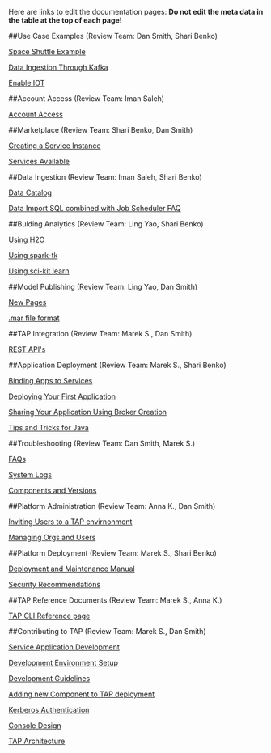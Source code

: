 Here are links to edit the documentation pages: **Do not edit the meta data in the table at the top of each page!** 

##Use Case Examples (Review Team: Dan Smith, Shari Benko)

[Space Shuttle Example](https://github.com/trustedanalytics/platform-wiki-0.8/blob/master/Use-Case-Examples/examples_spaceshuttle.md)

[Data Ingestion Through Kafka](https://github.com/trustedanalytics/platform-wiki-0.8/blob/master/Use-Case-Examples/examples_dataingestkafka.md)

[Enable IOT](https://github.com/trustedanalytics/platform-wiki-0.8/blob/master/Use-Case-Examples/examples_enableiot.md)


##Account Access (Review Team: Iman Saleh)

[Account Access](https://github.com/trustedanalytics/platform-wiki-0.8/blob/master/Account-Access/acctaccess_accessing.md)


##Marketplace (Review Team: Shari Benko, Dan Smith)

[Creating a Service Instance](https://github.com/trustedanalytics/platform-wiki-0.8/blob/master/Marketplace/marketplace_createinstance.md)

[Services Available](https://github.com/trustedanalytics/platform-wiki-0.8/blob/master/Marketplace/marketplace_services.md)


##Data Ingestion (Review Team: Iman Saleh, Shari Benko)

[Data Catalog](https://github.com/trustedanalytics/platform-wiki-0.8/blob/master/Data-Ingestion/dataingest_datacatalog.md)

[Data Import SQL combined with Job Scheduler FAQ](https://github.com/trustedanalytics/platform-wiki-0.8/blob/master/Data-Ingestion/dataingest_sqlimport_scheduler.md)


##Bulding Analytics (Review Team: Ling Yao, Shari Benko)

[Using H2O](https://github.com/trustedanalytics/platform-wiki-0.8/blob/master/Building-Analytics/buildanalytics_h2o.md)

[Using spark-tk](https://github.com/trustedanalytics/platform-wiki-0.8/blob/master/Building-Analytics/buildanalytics_sparktk.md)

[Using sci-kit learn](https://github.com/trustedanalytics/platform-wiki-0.8/blob/master/Building-Analytics/buildanalytics_scikitlearn.md)



##Model Publishing (Review Team: Ling Yao, Dan Smith)

[New Pages](https://github.com/trustedanalytics/platform-wiki-0.8/blob/master/Model-Publishing/models_newpages.md)

[.mar file format](https://github.com/trustedanalytics/platform-wiki-0.8/blob/master/Model-Publishing/models_marformat.md)


##TAP Integration (Review Team: Marek S., Dan Smith)

[REST API's](https://github.com/trustedanalytics/platform-wiki-0.8/blob/master/integration/integration_restapis.md)


##Application Deployment (Review Team: Marek S., Shari Benko)

[Binding Apps to Services](https://github.com/trustedanalytics/platform-wiki-0.8/blob/master/Application-Development/appdev_bindingapps.md)

[Deploying Your First Application](https://github.com/trustedanalytics/platform-wiki-0.8/blob/master/Application-Development/appdev_deployapp.md)

[Sharing Your Application Using Broker Creation](https://github.com/trustedanalytics/platform-wiki-0.8/blob/master/Application-Development/appdev_sharingapps.md)

[Tips and Tricks for Java](https://github.com/trustedanalytics/platform-wiki-0.8/blob/master/Application-Development/appdev_tipstricks.md)


##Troubleshooting (Review Team: Dan Smith, Marek S.)

[FAQs](https://github.com/trustedanalytics/platform-wiki-0.8/blob/master/Troubleshooting/troubleshoot_faqs.md)

[System Logs](https://github.com/trustedanalytics/platform-wiki-0.8/blob/master/Troubleshooting/troubleshoot_systemlogs.md)

[Components and Versions](https://github.com/trustedanalytics/platform-wiki-0.8/blob/master/Troubleshooting/troubleshoot_components.md)


##Platform Administration (Review Team: Anna K., Dan Smith)

[Inviting Users to a TAP envirnonment](https://github.com/trustedanalytics/platform-wiki-0.8/blob/master/Platform-Administration/administration_inviteusers.md)

[Managing Orgs and Users](https://github.com/trustedanalytics/platform-wiki-0.8/blob/master/Platform-Administration/administration_manageorgsusers.md)


##Platform Deployment (Review Team: Marek S., Shari Benko)

[Deployment and Maintenance Manual](https://github.com/trustedanalytics/platform-wiki-0.8/blob/master/Platform-Deployment/deployment-and-maintenance-manual.md)

[Security Recommendations](https://github.com/trustedanalytics/platform-wiki-0.8/blob/master/Platform-Deployment/deployment_securityrecommends.md)


##TAP Reference Documents (Review Team: Marek S., Anna K.)

[TAP CLI Reference page](https://github.com/trustedanalytics/platform-wiki-0.8/blob/master/Reference-Documents/reference_cli.md)


##Contributing to TAP (Review Team: Marek S., Dan Smith)

[Service Application Development](https://github.com/trustedanalytics/platform-wiki-0.8/blob/master/Contributing-to-TAP/contributing_appdev.md)

[Development Environment Setup](https://github.com/trustedanalytics/platform-wiki-0.8/blob/master/Contributing-to-TAP/contributing_devenvironment.md)

[Development Guidelines](https://github.com/trustedanalytics/platform-wiki-0.8/blob/master/Contributing-to-TAP/contributing_devguidelines.md)

[Adding new Component to TAP deployment](https://github.com/trustedanalytics/platform-wiki-0.8/blob/master/Contributing-to-TAP/contributing_addnew.md)

[Kerberos Authentication](https://github.com/trustedanalytics/platform-wiki-0.8/blob/master/Contributing-to-TAP/contributing_kerberosauth.md)

[Console Design](https://github.com/trustedanalytics/platform-wiki-0.8/blob/master/Contributing-to-TAP/contributing_consoledesign.md)

[TAP Architecture](https://github.com/trustedanalytics/platform-wiki-0.8/blob/master/Contributing-to-TAP/contributing_architecture.md)
